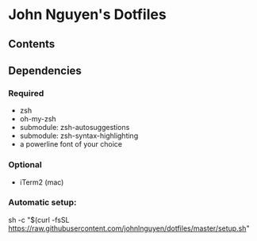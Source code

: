 # John Nguyen's Dotfiles

## Contents


## Dependencies
### Required
* zsh
* oh-my-zsh
* submodule: zsh-autosuggestions
* submodule: zsh-syntax-highlighting
* a powerline font of your choice

### Optional
* iTerm2 (mac)

### Automatic setup:
sh -c "$(curl -fsSL https://raw.githubusercontent.com/johnlnguyen/dotfiles/master/setup.sh"

